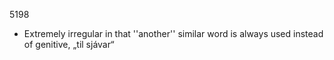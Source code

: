 5198
  - Extremely irregular in that ''another'' similar word is always used instead of genitive, „til sjávar“ 
